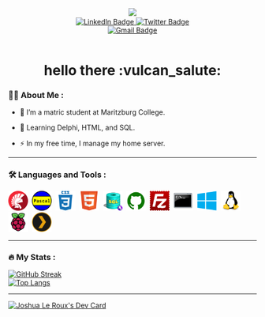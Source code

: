 <div id="header" align="center">
  <img src="https://media.giphy.com/media/RbDKaczqWovIugyJmW/giphy.gif?cid=ecf05e47xpm8h5ubt6krhhaxhfuq1rk4suuz738asn6px6ng&ep=v1_gifs_search&rid=giphy.gif&ct=g" width="100"/>
</div>
<div id="badges" align="center">
  <a href="https://www.linkedin.com/in/joshua-le-roux">
    <img src="https://img.shields.io/badge/LinkedIn-blue?style=for-the-badge&logo=linkedin&logoColor=white" alt="LinkedIn Badge" title="Joshua Le Roux"/>
  </a>
  <a href="https://twitter.com/joshleroux49">
    <img src="https://img.shields.io/badge/Twitter-blue?style=for-the-badge&logo=twitter&logoColor=white" alt="Twitter Badge" title="@joshualeroux49"/>
  </a>
</div>
<div align="center">
  <a href="mailto:joshualeroux10.jlr@gmail.com">
    <img src="https://img.shields.io/badge/Gmail-D14836?style=for-the-badge&logo=gmail&logoColor=white" alt="Gmail Badge" title="joshualeroux10.jlr@gmail.com"/>
  </a>
</div>
<div align="center">
 <img src="https://komarev.com/ghpvc/?username=JoshuaLeRoux&style=flat-square&color=blue" alt=""/>
</div>
<h1 align="center">
  hello there :vulcan_salute:
</h1>

### :man_technologist: About Me :
- :telescope: I’m a matric student at Maritzburg College.

- :seedling: Learning Delphi, HTML, and SQL.

- :zap: In my free time, I manage my home server. 

---

### :hammer_and_wrench: Languages and Tools :
<div>
  <img src="https://github.com/JoshuaLeRoux/JoshuaLeRoux/blob/6406e45d49c2be49b0d147927d9c65788626a75f/Images/Delphi.PNG" title="Delphi" alt="delphi" width="40" height="40"/>&nbsp;
  <img src="https://github.com/JoshuaLeRoux/JoshuaLeRoux/blob/6406e45d49c2be49b0d147927d9c65788626a75f/Images/Pascal.PNG" title="Pascal" alt="pascal" width="40" height="40"/>&nbsp;
  <img src="https://github.com/devicons/devicon/blob/master/icons/css3/css3-plain-wordmark.svg"  title="CSS3" alt="CSS" width="40" height="40"/>&nbsp;
  <img src="https://github.com/devicons/devicon/blob/master/icons/html5/html5-original.svg" title="HTML5" alt="HTML" width="40" height="40"/>&nbsp;
  <img src="https://github.com/JoshuaLeRoux/JoshuaLeRoux/blob/a61138b512b49023f9229bc98f0c1cb6096f4556/Images/sql.png" title="SQL" alt="sql" width="40" height="40"/>&nbsp;
  <img src="https://github.com/JoshuaLeRoux/JoshuaLeRoux/blob/e3b7503db79885fa13ba8a90a4fa597ff2afce82/Images/GitHub.PNG" title="GitHub" **alt="GitHub" width="40" height="40"/>&nbsp;
  <img src="https://github.com/devicons/devicon/blob/master/icons/filezilla/filezilla-plain.svg" title="FileZilla" alt="FZ" width="40" height="40"/>&nbsp;
  <img src="https://github.com/JoshuaLeRoux/JoshuaLeRoux/blob/022044e787bea14778db4fc0f64d6c5543338740/Images/cmd.png" title="CMD" alt="cmd" width="40" height="40"/>&nbsp;
  <img src="https://github.com/devicons/devicon/blob/master/icons/windows8/windows8-original.svg" title="Windows 10" alt="win10" width="40" height="40"/>&nbsp;
  <img src="https://github.com/devicons/devicon/blob/master/icons/linux/linux-original.svg" title="Linux" alt="linux" width="40" height="40"/>&nbsp;
  <img src="https://github.com/devicons/devicon/blob/master/icons/raspberrypi/raspberrypi-original.svg" title="Raspberry Pi" alt="rpi" width="40" height="40"/>&nbsp;
  <img src="https://github.com/JoshuaLeRoux/JoshuaLeRoux/blob/b0566ae97adcbfa3098cc707f1e6bf4e4d06e3fc/Images/Plex.svg" title="Plex" alt="Plex" width="40" height="40"/>
</div>

---

### :fire: My Stats :
[![GitHub Streak](http://github-readme-streak-stats.herokuapp.com?user=JoshuaLeRoux&theme=dark&background=000000)](https://git.io/streak-stats)
<br>
[![Top Langs](https://github-readme-stats.vercel.app/api/top-langs/?username=JoshuaLeRoux&theme=dark&background=000000)](https://github.com/anuraghazra/github-readme-stats)

---

<a href="https://app.daily.dev/joshualeroux"><img src="https://api.daily.dev/devcards/3bce14324aaf4382af0bff5ae6560537.png?r=w7e" width="300" alt="Joshua Le Roux's Dev Card"/></a>
